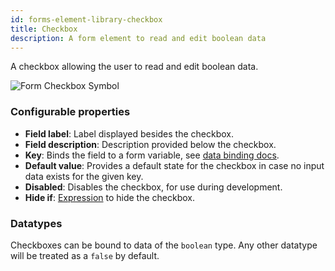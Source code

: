```yaml
---
id: forms-element-library-checkbox
title: Checkbox
description: A form element to read and edit boolean data
---
```


A checkbox allowing the user to read and edit boolean data.

![Form Checkbox Symbol](/img/form-icons/form-checkbox.svg)

### Configurable properties

- **Field label**: Label displayed besides the checkbox.
- **Field description**: Description provided below the checkbox.
- **Key**: Binds the field to a form variable, see [data binding docs](../configuration/forms-config-data-binding.md).
- **Default value**: Provides a default state for the checkbox in case no input data exists for the given key.
- **Disabled**: Disables the checkbox, for use during development.
- **Hide if**: [Expression](/bpmn-dmn/feel/language-guide/feel-expressions-introduction.md) to hide the checkbox.

### Datatypes

Checkboxes can be bound to data of the `boolean` type. Any other datatype will be treated as a `false` by default.
